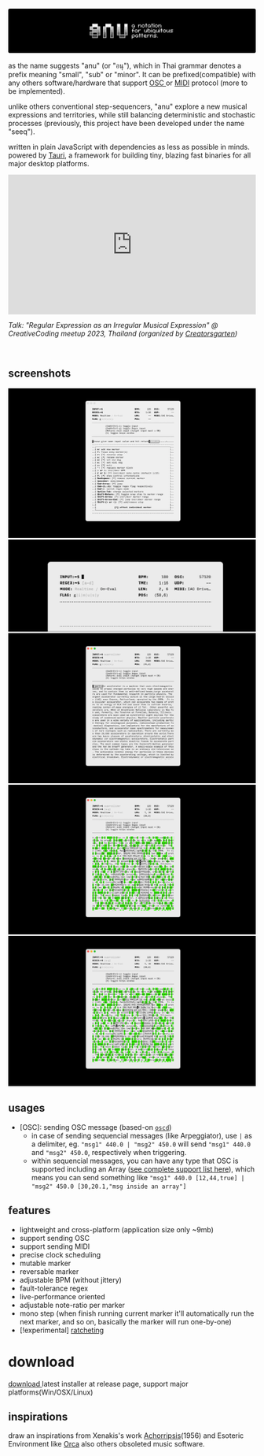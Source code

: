 ![image 1](/media/images/anu/thumb-000.png)

as the name suggests "anu" (or "อนุ"), which in Thai grammar denotes a prefix meaning "small", "sub" or "minor". It can be prefixed(compatible) with any others software/hardware that support [ OSC ](https://en.wikipedia.org/wiki/Open_Sound_Control) or [MIDI](https://en.wikipedia.org/wiki/MIDI) protocol (more to be implemented).
 
unlike others conventional step-sequencers, "anu" explore a new musical expressions and territories, while still balancing deterministic and stochastic processes (previously, this project have been developed under the name "seeq").

written in plain JavaScript with dependencies as less as possible in minds. powered by [Tauri](https://tauri.app/), a framework for building tiny, blazing fast binaries for all major desktop platforms.

<div style="width: 100%; height: 0; padding-top: 56.25%; position: relative;">
	<iframe width="100%" height="100%" style="border:none;overflow:hidden;position:absolute;top:0;" src="https://www.youtube.com/embed/kXfi4FhzCi8" title="YouTube video player" frameborder="0" allow="accelerometer; autoplay; clipboard-write; encrypted-media; gyroscope; picture-in-picture" allowfullscreen></iframe>
</div>

*Talk: "Regular Expression as an Irregular Musical Expression" @ CreativeCoding meetup 2023, Thailand (organized by [Creatorsgarten](https://creatorsgarten.org/))*

&nbsp;
&nbsp;

## screenshots
![image 1](/media/images/anu/anu-ss.png)
![image 1](/media/images/anu/anu-console.gif)
![image 1](/media/images/anu/anu-ss-1.gif)
![image 1](/media/images/anu/anu-ss-2.gif)
![image 1](/media/images/anu/anu-ss-3.gif)

## usages
- [OSC]: sending OSC message (based-on [`oscd`](https://github.com/karnpapon/oscd))
  - in case of sending sequencial messages (like Arpeggiator), use `|` as a delimiter, eg. `"msg1" 440.0 | "msg2" 450.0` will send `"msg1" 440.0` and `"msg2" 450.0`, respectively when triggering. 
  - within sequencial messages, you can have any type that OSC is supported including an Array ([see complete support list here](https://github.com/karnpapon/oscd#usage)), which means you can send something like `"msg1" 440.0 [12,44,true] | "msg2" 450.0 [30,20.1,"msg inside an array"]`

## features
- lightweight and cross-platform (application size only ~9mb)
- support sending OSC
- support sending MIDI
- precise clock scheduling
- mutable marker
- reversable marker
- adjustable BPM (without jittery)
- fault-tolerance regex
- live-performance oriented
- adjustable note-ratio per marker
- mono step (when finish running current marker it'll automatically run the next marker, and so on, basically the marker will run one-by-one)
- [!experimental] [ratcheting](https://learningmodular.com/glossary/ratcheting/)

# download
[ download ](https://github.com/karnpapon/anu/releases) latest installer at release page, support major platforms(Win/OSX/Linux)

## inspirations
draw an inspirations from Xenakis's work [Achorripsis](https://muse.jhu.edu/article/7871/summary)(1956) and Esoteric Environment like [Orca](https://hundredrabbits.itch.io/orca) also others obsoleted music software.

